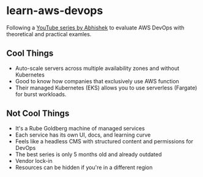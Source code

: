 # learn-aws-devops

Following a [YouTube series by Abhishek](https://www.youtube.com/watch?v=-8_r28jJ6AM&list=PLdpzxOOAlwvLNOxX0RfndiYSt1Le9azze) to evaluate AWS DevOps with theoretical and practical examles.

## Cool Things

- Auto-scale servers across multiple availability zones and without Kubernetes
- Good to know how companies that exclusively use AWS function
- Their managed Kubernetes (EKS) allows you to use serverless (Fargate) for burst workloads.

## Not Cool Things

- It's a Rube Goldberg machine of managed services
- Each service has its own UI, docs, and learning curve
- Feels like a headless CMS with structured content and permissions for DevOps
- The best series is only 5 months old and already outdated
- Vendor lock-in
- Resources can be hidden if you're in a different region
